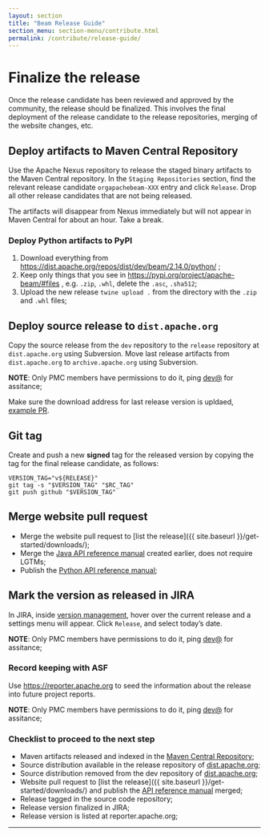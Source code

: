 ```yaml
---
layout: section
title: "Beam Release Guide"
section_menu: section-menu/contribute.html
permalink: /contribute/release-guide/
---
```

<!--
Licensed under the Apache License, Version 2.0 (the "License");
you may not use this file except in compliance with the License.
You may obtain a copy of the License at

http://www.apache.org/licenses/LICENSE-2.0

Unless required by applicable law or agreed to in writing, software
distributed under the License is distributed on an "AS IS" BASIS,
WITHOUT WARRANTIES OR CONDITIONS OF ANY KIND, either express or implied.
See the License for the specific language governing permissions and
limitations under the License.
-->

# Finalize the release

Once the release candidate has been reviewed and approved by the community, the release should be finalized.
This involves the final deployment of the release candidate to the release repositories, merging of the website changes, etc.

## Deploy artifacts to Maven Central Repository

Use the Apache Nexus repository to release the staged binary artifacts to the Maven Central repository.
In the `Staging Repositories` section, find the relevant release candidate `orgapachebeam-XXX` entry and click `Release`.
Drop all other release candidates that are not being released.

The artifacts will disappear from Nexus immediately but will not appear in Maven Central for about an hour. Take a break.

### Deploy Python artifacts to PyPI

1. Download everything from https://dist.apache.org/repos/dist/dev/beam/2.14.0/python/ ;
2. Keep only things that you see in https://pypi.org/project/apache-beam/#files , e.g. `.zip`, `.whl`,
   delete the `.asc`, `.sha512`;
3. Upload the new release `twine upload .` from the directory with the `.zip` and `.whl` files;

## Deploy source release to `dist.apache.org`

Copy the source release from the `dev` repository to the `release` repository at `dist.apache.org` using Subversion.
Move last release artifacts from `dist.apache.org` to `archive.apache.org` using Subversion. 

__NOTE__: Only PMC members have permissions to do it, ping [dev@](mailto:dev@beam.apache.org) for assitance;

Make sure the download address for last release version is upldaed, [example PR](https://github.com/apache/beam-site/pull/478).

## Git tag

Create and push a new **signed** tag for the released version by copying the tag for the final release candidate, as follows:

```
VERSION_TAG="v${RELEASE}"
git tag -s "$VERSION_TAG" "$RC_TAG"
git push github "$VERSION_TAG"
```

## Merge website pull request

* Merge the website pull request to [list the release]({{ site.baseurl }}/get-started/downloads/);
* Merge the [Java API reference manual](https://beam.apache.org/releases/javadoc/) created earlier, does not require LGTMs;
* Publish the [Python API reference manual](https://beam.apache.org/releases/pydoc/);

## Mark the version as released in JIRA

In JIRA, inside [version management](https://issues.apache.org/jira/plugins/servlet/project-config/BEAM/versions),
hover over the current release and a settings menu will appear. Click `Release`, and select today’s date.

__NOTE__: Only PMC members have permissions to do it, ping [dev@](mailto:dev@beam.apache.org) for assitance;

### Record keeping with ASF

Use https://reporter.apache.org to seed the information about the release into future project reports.

__NOTE__: Only PMC members have permissions to do it, ping [dev@](mailto:dev@beam.apache.org) for assitance;

### Checklist to proceed to the next step

* Maven artifacts released and indexed in the [Maven Central Repository](https://search.maven.org/#search%7Cga%7C1%7Cg%3A%22org.apache.beam%22);
* Source distribution available in the release repository of [dist.apache.org](https://dist.apache.org/repos/dist/release/beam/);
* Source distribution removed from the dev repository of [dist.apache.org](https://dist.apache.org/repos/dist/dev/beam/);
* Website pull request to [list the release]({{ site.baseurl }}/get-started/downloads/) and publish the [API reference manual](https://beam.apache.org/releases/javadoc/) merged;
* Release tagged in the source code repository;
* Release version finalized in JIRA;
* Release version is listed at reporter.apache.org;

**********
